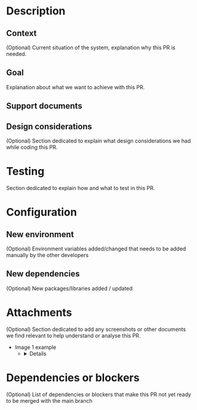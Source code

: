 # Description

## Context

(Optional) Current situation of the system, explanation why this PR is needed.

## Goal

Explanation about what we want to achieve with this PR.

## Support documents

## Design considerations

(Optional) Section dedicated to explain what design considerations we had while coding this PR.

# Testing

Section dedicated to explain how and what to test in this PR.

# Configuration

## New environment

(Optional) Environment variables added/changed that needs to be added manually by the other developers

## New dependencies

(Optional) New packages/libraries added / updated

# Attachments

(Optional) Section dedicated to add any screenshots or other documents we find relevant to help understand or analyse this PR.

- Image 1 example
    - <details closed>
       <img src="https://static01.nyt.com/images/2018/09/01/science/01TB-CATS/01TB-CATS-videoSixteenByNineJumbo1600.jpg" width="100%" height="50%">
       </details>

# Dependencies or blockers

(Optional) List of dependencies or blockers that make this PR not yet ready to be merged with the main branch
